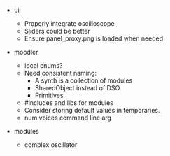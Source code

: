 * ui
    * Properly integrate oscilloscope
    * Sliders could be better
    * Ensure panel_proxy.png is loaded when needed

* moodler
    * local enums?
    * Need consistent naming:
        + A synth is a collection of modules
        + SharedObject instead of DSO
        + Primitives
    * #includes and libs for modules
    * Consider storing default values in temporaries.
    * num voices command line arg

* modules
    * complex oscillator
